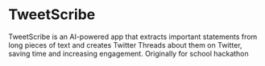 # TweetScribe
TweetScribe is an AI-powered app that extracts important statements from long pieces of text and creates Twitter Threads about them on Twitter, saving time and increasing engagement.  Originally for school hackathon
